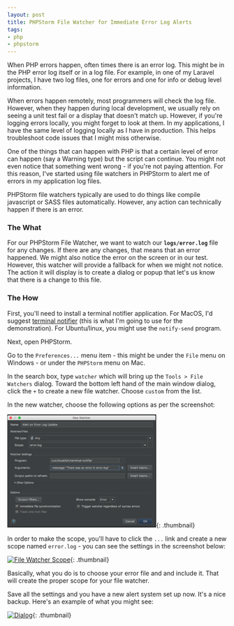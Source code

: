 ```yaml
---
layout: post
title: PHPStorm File Watcher for Immediate Error Log Alerts
tags:
- php
- phpstorm
---
```

When PHP errors happen, often times there is an error log.  This might be in the PHP error log itself or in a log file.  For example, in one of my Laravel projects, I have two log files, one for errors and one for info or debug level information.

When errors happen remotely, most programmers will check the log file.  However, when they happen during local development, we usually rely on seeing a unit test fail or a display that doesn't match up.  However, if you're logging errors locally, you might forget to look at them.  In my applications, I have the same level of logging locally as I have in production.  This helps troubleshoot code issues that I might miss otherwise.

One of the things that can happen with PHP is that a certain level of error can happen (say a Warning type) but the script can continue.  You might not even notice that something went wrong - if you're not paying attention.  For this reason, I've started using file watchers in PHPStorm to alert me of errors in my application log files.

PHPStorm file watchers typically are used to do things like compile javascript or SASS files automatically. However, any action can technically happen if there is an error.

### The What

For our PHPStorm File Watcher, we want to watch our **`logs/error.log`** file for any changes.  If there are any changes, that means that an error happened.  We might also notice the error on the screen or in our test.  However, this watcher will provide a fallback for when we might not notice.  The action it will display is to create a dialog or popup that let's us know that there is a change to this file.

### The How

First, you'll need to install a terminal notifier application.  For MacOS, I'd suggest [terminal notifier](https://github.com/julienXX/terminal-notifier) (this is what I'm going to use for the demonstration).  For Ubuntu/linux, you might use the `notify-send` program.  

Next, open PHPStorm.

Go to the `Preferences...` menu item - this might be under the `File` menu on Windows - or under the `PHPStorm` menu on Mac.

In the search box, type `watcher` which will bring up the `Tools > File Watchers` dialog.  Toward the bottom left hand of the main window dialog, click the `+` to create a new file watcher.  Choose `custom` from the list.

In the new watcher, choose the following options as per the screenshot:

[![File Watcher Dialog](/uploads/2017/phpstorm-file-watcher-dialog.thumbnail.png)](/uploads/2017/phpstorm-file-watcher-dialog.png){: .thumbnail}

In order to make the scope, you'll have to click the `...` link and create a new scope named `error.log` - you can see the settings in the screenshot below:

[![File Watcher Scope](/uploads/2017/phpstorm-file-watcher-scope.thumbnail.png)](/uploads/2017/phpstorm-file-watcher-scope.png){: .thumbnail}

Basically, what you do is to choose your error file and and include it.  That will create the proper scope for your file watcher.

Save all the settings and you have a new alert system set up now.  It's a nice backup.  Here's an example of what you might see:

[![Dialog](/uploads/2017/phpstorm-file-watcher-alert.png)](/uploads/2017/phpstorm-file-watcher-alert.png){: .thumbnail}
